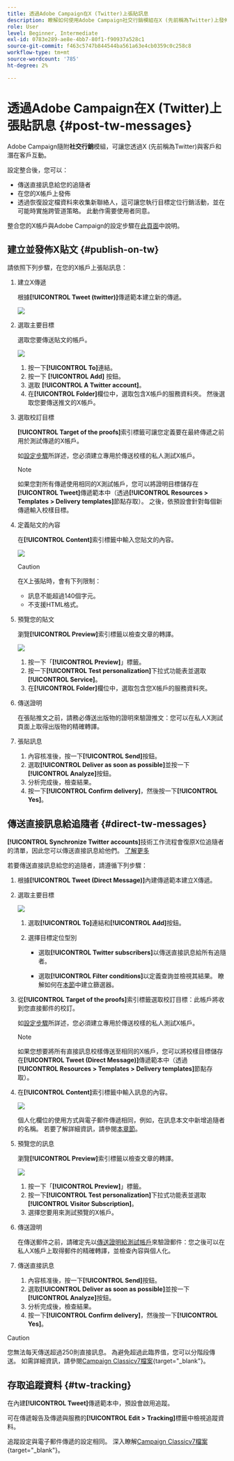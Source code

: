 ```yaml
---
title: 透過Adobe Campaign在X (Twitter)上張貼訊息
description: 瞭解如何使用Adobe Campaign社交行銷模組在X (先前稱為Twitter)上發佈訊息，並傳送直接訊息給您的追隨者
role: User
level: Beginner, Intermediate
exl-id: 0783e289-ae8e-4bb7-80f1-f90937a528c1
source-git-commit: f463c5747b844544ba561a63e4cb0359c0c258c8
workflow-type: tm+mt
source-wordcount: '785'
ht-degree: 2%

---
```



# 透過Adobe Campaign在X (Twitter)上張貼訊息 {#post-tw-messages}

Adobe Campaign隨附&#x200B;**社交行銷**&#x200B;模組，可讓您透過X (先前稱為Twitter)與客戶和潛在客戶互動。

設定整合後，您可以：

* 傳送直接訊息給您的追隨者
* 在您的X帳戶上發佈
* 透過恢復設定檔資料來收集新聯絡人，這可讓您執行目標定位行銷活動，並在可能時實施跨管道策略。 此動作需要使用者同意。


整合您的X帳戶與Adobe Campaign的設定步驟在[此頁面](../connect/ac-tw.md)中說明。

## 建立並發佈X貼文 {#publish-on-tw}

請依照下列步驟，在您的X帳戶上張貼訊息：

1. 建立X傳遞

   根據&#x200B;**[!UICONTROL Tweet (twitter)]**&#x200B;傳遞範本建立新的傳遞。

   ![](assets/tw-new-delivery.png)

1. 選取主要目標

   選取您要傳送貼文的帳戶。

   ![](assets/tw-define-target.png)

   1. 按一下&#x200B;**[!UICONTROL To]**&#x200B;連結。
   1. 按一下 **[!UICONTROL Add]** 按鈕。
   1. 選取 **[!UICONTROL A Twitter account]**。
   1. 在&#x200B;**[!UICONTROL Folder]**&#x200B;欄位中，選取包含X帳戶的服務資料夾。 然後選取您要傳送推文的X帳戶。

1. 選取校訂目標

   **[!UICONTROL Target of the proofs]**&#x200B;索引標籤可讓您定義要在最終傳遞之前用於測試傳遞的X帳戶。

   如[設定步驟](../connect/ac-tw.md#tw-test-account)所詳述，您必須建立專用於傳送校樣的私人測試X帳戶。

   >[!NOTE]
   >
   >如果您對所有傳遞使用相同的X測試帳戶，您可以將證明目標儲存在&#x200B;**[!UICONTROL Tweet]**&#x200B;傳遞範本中（透過&#x200B;**[!UICONTROL Resources > Templates > Delivery templates]**&#x200B;節點存取）。 之後，依預設會針對每個新傳遞輸入校樣目標。

1. 定義貼文的內容

   在&#x200B;**[!UICONTROL Content]**&#x200B;索引標籤中輸入您貼文的內容。

   ![](assets/tw-delivery-content.png)

   >[!CAUTION]
   >
   >在X上張貼時，會有下列限制：
   >
   >* 訊息不能超過140個字元。
   >* 不支援HTML格式。
   >

1. 預覽您的貼文

   瀏覽&#x200B;**[!UICONTROL Preview]**&#x200B;索引標籤以檢查文章的轉譯。

   ![](assets/tw-delivery-preview.png)

   1. 按一下「**[!UICONTROL Preview]**」標籤。
   1. 按一下&#x200B;**[!UICONTROL Test personalization]**&#x200B;下拉式功能表並選取&#x200B;**[!UICONTROL Service]**。
   1. 在&#x200B;**[!UICONTROL Folder]**&#x200B;欄位中，選取包含您X帳戶的服務資料夾。

1. 傳送證明

   在張貼推文之前，請務必傳送出版物的證明來驗證推文：您可以在私人X測試頁面上取得出版物的精確轉譯。

1. 張貼訊息

   1. 內容核准後，按一下&#x200B;**[!UICONTROL Send]**&#x200B;按鈕。
   1. 選取&#x200B;**[!UICONTROL Deliver as soon as possible]**&#x200B;並按一下&#x200B;**[!UICONTROL Analyze]**&#x200B;按鈕。
   1. 分析完成後，檢查結果。
   1. 按一下&#x200B;**[!UICONTROL Confirm delivery]**，然後按一下&#x200B;**[!UICONTROL Yes]**。

## 傳送直接訊息給追隨者 {#direct-tw-messages}

**[!UICONTROL Synchronize Twitter accounts]**&#x200B;技術工作流程會復原X位追隨者的清單，因此您可以傳送直接訊息給他們。 [了解更多](../connect/ac-tw.md#synchro-tw-accounts)

若要傳送直接訊息給您的追隨者，請遵循下列步驟：

1. 根據&#x200B;**[!UICONTROL Tweet (Direct Message)]**&#x200B;內建傳遞範本建立X傳遞。

1. 選取主要目標

   ![](assets/tw-dm-define-target.png)

   1. 選取&#x200B;**[!UICONTROL To]**&#x200B;連結和&#x200B;**[!UICONTROL Add]**&#x200B;按鈕。

   1. 選擇目標定位型別

      * 選取&#x200B;**[!UICONTROL Twitter subscribers]**&#x200B;以傳送直接訊息給所有追隨者。

      * 選取&#x200B;**[!UICONTROL Filter conditions]**&#x200B;以定義查詢並檢視其結果。 瞭解如何在[本節](../audiences/create-filters.md#advanced-filters)中建立篩選器。

1. 從&#x200B;**[!UICONTROL Target of the proofs]**&#x200B;索引標籤選取校訂目標：此帳戶將收到您直接郵件的校訂。

   如[設定步驟](../connect/ac-tw.md#tw-test-account)所詳述，您必須建立專用於傳送校樣的私人測試X帳戶。


   >[!NOTE]
   >
   >如果您想要將所有直接訊息校樣傳送至相同的X帳戶，您可以將校樣目標儲存在&#x200B;**[!UICONTROL Tweet (Direct Message)]**&#x200B;傳遞範本中（透過&#x200B;**[!UICONTROL Resources > Templates > Delivery templates]**&#x200B;節點存取）。

1. 在&#x200B;**[!UICONTROL Content]**&#x200B;索引標籤中輸入訊息的內容。

   ![](assets/tw-dm-content.png)

   個人化欄位的使用方式與電子郵件傳遞相同，例如，在訊息本文中新增追隨者的名稱。 若要了解詳細資訊，請參閱[本章節](../send/personalize.md)。

1. 預覽您的訊息

   瀏覽&#x200B;**[!UICONTROL Preview]**&#x200B;索引標籤以檢查文章的轉譯。

   ![](assets/tw-dm-preview.png)

   1. 按一下「**[!UICONTROL Preview]**」標籤。
   1. 按一下&#x200B;**[!UICONTROL Test personalization]**&#x200B;下拉式功能表並選取&#x200B;**[!UICONTROL Visitor Subscription]**。
   1. 選擇您要用來測試預覽的X帳戶。

1. 傳送證明

   在傳送郵件之前，請確定先以[傳送證明給測試帳戶](../send/preview-and-proof.md)來驗證郵件：您之後可以在私人X帳戶上取得郵件的精確轉譯，並檢查內容與個人化。

1. 傳送直接訊息

   1. 內容核准後，按一下&#x200B;**[!UICONTROL Send]**&#x200B;按鈕。
   1. 選取&#x200B;**[!UICONTROL Deliver as soon as possible]**&#x200B;並按一下&#x200B;**[!UICONTROL Analyze]**&#x200B;按鈕。
   1. 分析完成後，檢查結果。
   1. 按一下&#x200B;**[!UICONTROL Confirm delivery]**，然後按一下&#x200B;**[!UICONTROL Yes]**。

>[!CAUTION]
>
>您無法每天傳送超過250則直接訊息。 為避免超過此臨界值，您可以分階段傳送。 如需詳細資訊，請參閱[Campaign Classicv7檔案](https://experienceleague.adobe.com/docs/campaign-classic/using/sending-messages/key-steps-when-creating-a-delivery/steps-sending-the-delivery.html?lang=zh-Hant#sending-using-multiple-waves){target="_blank"}。


## 存取追蹤資料 {#tw-tracking}

在內建&#x200B;**[!UICONTROL Tweet]**&#x200B;傳遞範本中，預設會啟用追蹤。

可在傳遞報告及傳遞與服務的&#x200B;**[!UICONTROL Edit > Tracking]**&#x200B;標籤中檢視追蹤資料。

追蹤設定與電子郵件傳遞的設定相同。 深入瞭解[Campaign Classicv7檔案](https://experienceleague.adobe.com/docs/campaign-classic/using/sending-messages/monitoring-deliveries/about-delivery-monitoring.html?lang=zh-Hant){target="_blank"}。

